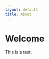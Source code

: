 ```yaml
---
layout: default
title: About
---
```

<!-- 
- [About](#About)
- [Education](#Education)
- [Publications](#Publications)
- [Experience](#Experience) -->

# Welcome

This is a test.